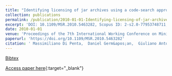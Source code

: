 ```yaml
---
title: "Identifying licensing of jar archives using a code-search approach"
collection: publications
permalink: /publication/2010-01-01-Identifying-licensing-of-jar-archives-using-a-code-search-approach
excerpt: 'DOI: 10.1109/MSR.2010.5463282, Scopus ID: 2-s2.0-77953748711, Cited by: 18'
date: 2010-01-01
venue: 'Proceedings of the 7th International Working Conference on Mining Software Repositories, MSR 2010 (Co-located with ICSE), Cape Town, South Africa, May 2-3, 2010, Proceedings'
paperurl: 'https://doi.org/10.1109/MSR.2010.5463282'
citation: ' Massimiliano Di Penta,  Daniel Germ&apos;an,  Giuliano Antoniol, &quot;Identifying licensing of jar archives using a code-search approach.&quot; Proceedings of the 7th International Working Conference on Mining Software Repositories, MSR 2010 (Co-located with ICSE), Cape Town, South Africa, May 2-3, 2010, Proceedings, 2010.'
---
```

[Bibtex](https://dblp.org/rec/bib/conf/msr/PentaGA10)

[Access paper here](https://doi.org/10.1109/MSR.2010.5463282){:target="_blank"}
